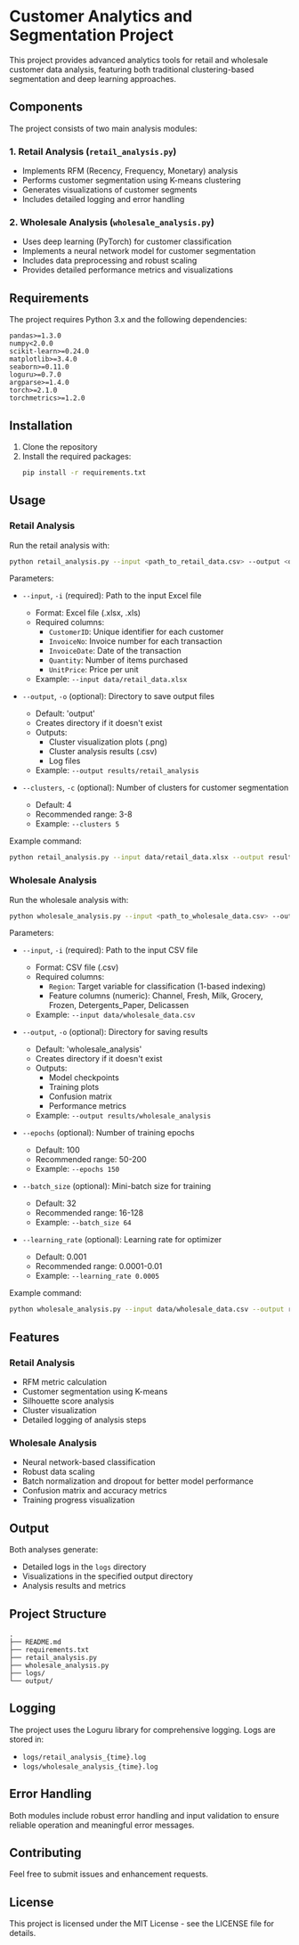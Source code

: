 # Customer Analytics and Segmentation Project

This project provides advanced analytics tools for retail and wholesale customer data analysis, featuring both traditional clustering-based segmentation and deep learning approaches.

## Components

The project consists of two main analysis modules:

### 1. Retail Analysis (`retail_analysis.py`)
- Implements RFM (Recency, Frequency, Monetary) analysis
- Performs customer segmentation using K-means clustering
- Generates visualizations of customer segments
- Includes detailed logging and error handling

### 2. Wholesale Analysis (`wholesale_analysis.py`)
- Uses deep learning (PyTorch) for customer classification
- Implements a neural network model for customer segmentation
- Includes data preprocessing and robust scaling
- Provides detailed performance metrics and visualizations

## Requirements

The project requires Python 3.x and the following dependencies:
```
pandas>=1.3.0
numpy<2.0.0
scikit-learn>=0.24.0
matplotlib>=3.4.0
seaborn>=0.11.0
loguru>=0.7.0
argparse>=1.4.0
torch>=2.1.0
torchmetrics>=1.2.0
```

## Installation

1. Clone the repository
2. Install the required packages:
   ```bash
   pip install -r requirements.txt
   ```

## Usage

### Retail Analysis
Run the retail analysis with:
```bash
python retail_analysis.py --input <path_to_retail_data.csv> --output <output_directory> --clusters <number_of_clusters>
```

Parameters:
- `--input`, `-i` (required): Path to the input Excel file
  - Format: Excel file (.xlsx, .xls)
  - Required columns:
    - `CustomerID`: Unique identifier for each customer
    - `InvoiceNo`: Invoice number for each transaction
    - `InvoiceDate`: Date of the transaction
    - `Quantity`: Number of items purchased
    - `UnitPrice`: Price per unit
  - Example: `--input data/retail_data.xlsx`

- `--output`, `-o` (optional): Directory to save output files
  - Default: 'output'
  - Creates directory if it doesn't exist
  - Outputs:
    - Cluster visualization plots (.png)
    - Cluster analysis results (.csv)
    - Log files
  - Example: `--output results/retail_analysis`

- `--clusters`, `-c` (optional): Number of clusters for customer segmentation
  - Default: 4
  - Recommended range: 3-8
  - Example: `--clusters 5`

Example command:
```bash
python retail_analysis.py --input data/retail_data.xlsx --output results/retail --clusters 5
```

### Wholesale Analysis
Run the wholesale analysis with:
```bash
python wholesale_analysis.py --input <path_to_wholesale_data.csv> --output <output_directory> --epochs <number_of_epochs> --batch_size <batch_size> --learning_rate <learning_rate>
```

Parameters:
- `--input`, `-i` (required): Path to the input CSV file
  - Format: CSV file (.csv)
  - Required columns:
    - `Region`: Target variable for classification (1-based indexing)
    - Feature columns (numeric): Channel, Fresh, Milk, Grocery, Frozen, Detergents_Paper, Delicassen
  - Example: `--input data/wholesale_data.csv`

- `--output`, `-o` (optional): Directory for saving results
  - Default: 'wholesale_analysis'
  - Creates directory if it doesn't exist
  - Outputs:
    - Model checkpoints
    - Training plots
    - Confusion matrix
    - Performance metrics
  - Example: `--output results/wholesale_analysis`

- `--epochs` (optional): Number of training epochs
  - Default: 100
  - Recommended range: 50-200
  - Example: `--epochs 150`

- `--batch_size` (optional): Mini-batch size for training
  - Default: 32
  - Recommended range: 16-128
  - Example: `--batch_size 64`

- `--learning_rate` (optional): Learning rate for optimizer
  - Default: 0.001
  - Recommended range: 0.0001-0.01
  - Example: `--learning_rate 0.0005`

Example command:
```bash
python wholesale_analysis.py --input data/wholesale_data.csv --output results/wholesale --epochs 150 --batch_size 64 --learning_rate 0.0005
```

## Features

### Retail Analysis
- RFM metric calculation
- Customer segmentation using K-means
- Silhouette score analysis
- Cluster visualization
- Detailed logging of analysis steps

### Wholesale Analysis
- Neural network-based classification
- Robust data scaling
- Batch normalization and dropout for better model performance
- Confusion matrix and accuracy metrics
- Training progress visualization

## Output

Both analyses generate:
- Detailed logs in the `logs` directory
- Visualizations in the specified output directory
- Analysis results and metrics

## Project Structure
```
.
├── README.md
├── requirements.txt
├── retail_analysis.py
├── wholesale_analysis.py
├── logs/
└── output/
```

## Logging

The project uses the Loguru library for comprehensive logging. Logs are stored in:
- `logs/retail_analysis_{time}.log`
- `logs/wholesale_analysis_{time}.log`

## Error Handling

Both modules include robust error handling and input validation to ensure reliable operation and meaningful error messages.

## Contributing

Feel free to submit issues and enhancement requests.

## License

This project is licensed under the MIT License - see the LICENSE file for details.
